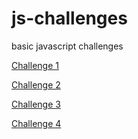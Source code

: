 # js-challenges
basic javascript challenges

[Challenge 1](cpwill.github.io/js-challenges/challenge1.html) 

[Challenge 2](cpwill.github.io/js-challenges/challenge2.html) 

[Challenge 3](cpwill.github.io/js-challenges/challenge3.html)

[Challenge 4](cpwill.github.io/js-challenges/challenge4.html) 
